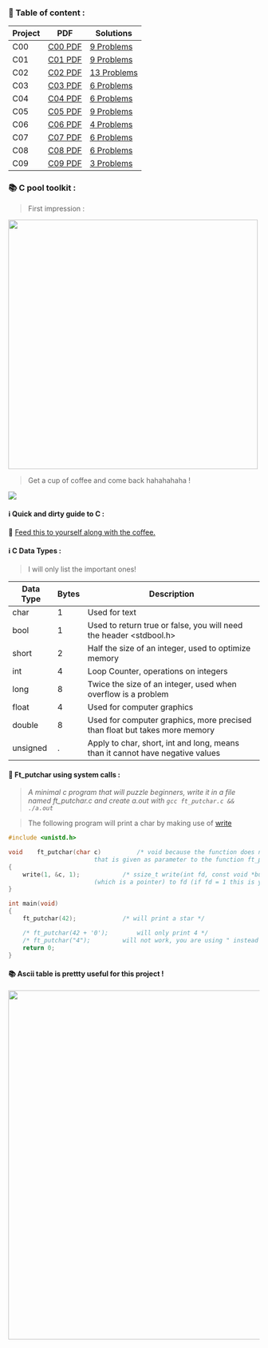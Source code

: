 ### :dart: Table of content :

| Project | PDF | Solutions |
|---     |---  |---        |
| C00 | [C00 PDF](https://github.com/Alaamimi/Piscine-42/blob/master/Piscine_C/C00/c00.pdf) | [9 Problems](https://github.com/Alaamimi/Piscine-42/tree/master/Piscine_C/C00) |
| C01 | [C01 PDF](https://github.com/Alaamimi/Piscine-42/blob/master/Piscine_C/C01/c01.pdf) | [9 Problems](https://github.com/Alaamimi/Piscine-42/tree/master/Piscine_C/C01) |
| C02 | [C02 PDF](https://github.com/Alaamimi/Piscine-42/blob/master/Piscine_C/C02/c02.pdf) | [13 Problems](https://github.com/Alaamimi/Piscine-42/tree/master/Piscine_C/C02) |
| C03 | [C03 PDF](https://github.com/Alaamimi/Piscine-42/blob/master/Piscine_C/C03/c03.pdf) | [6 Problems](https://github.com/Alaamimi/Piscine-42/tree/master/Piscine_C/C03) |
| C04 | [C04 PDF](https://github.com/Alaamimi/Piscine-42/tree/master/Piscine_C/C04) | [6 Problems](https://github.com/Alaamimi/Piscine-42/blob/master/Piscine_C/C04/c04.pdf) |
| C05 | [C05 PDF](https://github.com/Alaamimi/Piscine-42/blob/master/Piscine_C/C05/c05.pdf) | [9 Problems](https://github.com/Alaamimi/Piscine-42/tree/master/Piscine_C/C05) |
| C06 | [C06 PDF](https://github.com/Alaamimi/Piscine-42/blob/master/Piscine_C/C06/c06.pdf) | [4 Problems](https://github.com/Alaamimi/Piscine-42/tree/master/Piscine_C/C06) |
| C07 | [C07 PDF](https://github.com/Alaamimi/Piscine-42/blob/master/Piscine_C/C07/c07.pdf) | [6 Problems](https://github.com/Alaamimi/Piscine-42/tree/master/Piscine_C/C07) |
| C08 | [C08 PDF](https://github.com/Alaamimi/Piscine-42/blob/master/Piscine_C/C08/c08.pdf) | [6 Problems]() |
| C09 | [C09 PDF](https://github.com/Alaamimi/Piscine-42/blob/master/Piscine_C/C09/c09.pdf) | [3 Problems]() |

### :books: C pool toolkit :
> First impression :

<IMG SRC="https://64.media.tumblr.com/ab95eba62064b6ca1622dbcf4fb50a63/tumblr_otjmkidZks1us7drco1_500.jpg" WIDTH="500">

> Get a cup of coffee and come back hahahahaha !

![](https://nationalcoffeeblog.files.wordpress.com/2016/09/art-of-coffee.gif?w=676)

#### :information_source: Quick and dirty guide to C :

:wrench: [Feed this to yourself along with the coffee.](https://courses.cs.washington.edu/courses/cse351/16wi/sections/1/Cheatsheet-c.pdf)

#### :information_source: C Data Types :

> I will only list the important ones!

|Data Type|Bytes|Description|
|-|-|-|
|char|1|Used for text
|bool|1|Used to return true or false, you will need the header <stdbool.h>
|short|2|Half the size of an integer, used to optimize memory
|int|4|Loop Counter, operations on integers
|long|8|Twice the size of an integer, used when overflow is a problem
|float|4|Used for computer graphics
|double|8|Used for computer graphics, more precised than float but takes more memory
|unsigned|.|Apply to char, short, int and long, means than it cannot have negative values

#### :floppy_disk: Ft_putchar using system calls :

> *A minimal c program that will puzzle beginners, write it in a file named ft_putchar.c and create a.out with ```gcc ft_putchar.c && ./a.out```*

> The following program will print a char by making use of [write](http://man7.org/linux/man-pages/man2/write.2.html)

```c
#include <unistd.h>

void	ft_putchar(char c) 			/* void because the function does not return any value, it writes directly, char is the type of the variable c 
						that is given as parameter to the function ft_putchar by the main function. */
{
	write(1, &c, 1);			/* ssize_t write(int fd, const void *buf, size_t count); or in human language: write count letters of buf 
						(which is a pointer) to fd (if fd = 1 this is your terminal, stdout) */
}

int	main(void)
{
	ft_putchar(42);				/* will print a star */

	/* ft_putchar(42 + '0');	 	will only print 4 */
	/* ft_putchar("4");			will not work, you are using " instead of ', so C language think it is a char array. */
	return 0;
}
```
#### :books: Ascii table is prettty useful for this project !

<IMG SRC="https://pascal.developpez.com/cours/cyberzoide/images/ascii.gif" width = "700">
